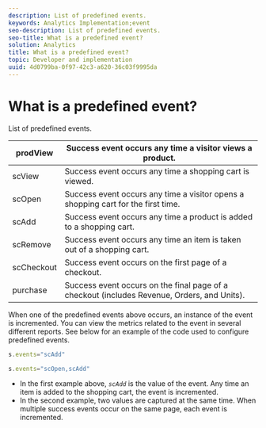 ```yaml
---
description: List of predefined events.
keywords: Analytics Implementation;event
seo-description: List of predefined events.
seo-title: What is a predefined event?
solution: Analytics
title: What is a predefined event?
topic: Developer and implementation
uuid: 4d0799ba-0f97-42c3-a620-36c03f9995da
---
```


# What is a predefined event?

List of predefined events.

|  prodView  | Success event occurs any time a visitor views a product.  |
|---|---|
|  scView  | Success event occurs any time a shopping cart is viewed.  |
|  scOpen  | Success event occurs any time a visitor opens a shopping cart for the first time.  |
|  scAdd  | Success event occurs any time a product is added to a shopping cart.  |
|  scRemove  | Success event occurs any time an item is taken out of a shopping cart.  |
|  scCheckout  | Success event occurs on the first page of a checkout.  |
|  purchase  | Success event occurs on the final page of a checkout (includes Revenue, Orders, and Units).  |

When one of the predefined events above occurs, an instance of the event is incremented. You can view the metrics related to the event in several different reports. See below for an example of the code used to configure predefined events.

```js
s.events="scAdd"
```

```js
s.events="scOpen,scAdd"
```

* In the first example above, *`scAdd`* is the value of the event. Any time an item is added to the shopping cart, the event is incremented.
* In the second example, two values are captured at the same time. When multiple success events occur on the same page, each event is incremented.

